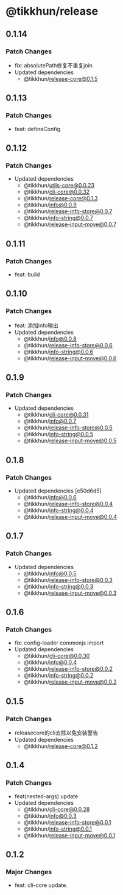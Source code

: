 # @tikkhun/release

## 0.1.14

### Patch Changes

- fix: absolutePath修复不重复join
- Updated dependencies
  - @tikkhun/release-core@0.1.5

## 0.1.13

### Patch Changes

- feat: defineConfig

## 0.1.12

### Patch Changes

- Updated dependencies
  - @tikkhun/utils-core@0.0.23
  - @tikkhun/cli-core@0.0.32
  - @tikkhun/release-core@0.1.3
  - @tikkhun/info@0.0.9
  - @tikkhun/release-info-store@0.0.7
  - @tikkhun/info-string@0.0.7
  - @tikkhun/release-input-move@0.0.7

## 0.1.11

### Patch Changes

- feat: build

## 0.1.10

### Patch Changes

- feat: 添加info输出
- Updated dependencies
  - @tikkhun/info@0.0.8
  - @tikkhun/release-info-store@0.0.6
  - @tikkhun/info-string@0.0.6
  - @tikkhun/release-input-move@0.0.6

## 0.1.9

### Patch Changes

- Updated dependencies
  - @tikkhun/cli-core@0.0.31
  - @tikkhun/info@0.0.7
  - @tikkhun/release-info-store@0.0.5
  - @tikkhun/info-string@0.0.5
  - @tikkhun/release-input-move@0.0.5

## 0.1.8

### Patch Changes

- Updated dependencies [e50d6d5]
  - @tikkhun/info@0.0.6
  - @tikkhun/release-info-store@0.0.4
  - @tikkhun/info-string@0.0.4
  - @tikkhun/release-input-move@0.0.4

## 0.1.7

### Patch Changes

- Updated dependencies
  - @tikkhun/info@0.0.5
  - @tikkhun/release-info-store@0.0.3
  - @tikkhun/info-string@0.0.3
  - @tikkhun/release-input-move@0.0.3

## 0.1.6

### Patch Changes

- fix: config-loader commonjs import
- Updated dependencies
  - @tikkhun/cli-core@0.0.30
  - @tikkhun/info@0.0.4
  - @tikkhun/release-info-store@0.0.2
  - @tikkhun/info-string@0.0.2
  - @tikkhun/release-input-move@0.0.2

## 0.1.5

### Patch Changes

- releasecore的cli去除以免安装警告
- Updated dependencies
  - @tikkhun/release-core@0.1.2

## 0.1.4

### Patch Changes

- feat(nested-args) update
- Updated dependencies
  - @tikkhun/cli-core@0.0.28
  - @tikkhun/info@0.0.3
  - @tikkhun/release-info-store@0.0.1
  - @tikkhun/info-string@0.0.1
  - @tikkhun/release-input-move@0.0.1

## 0.1.2

### Major Changes

- feat: cli-core update.
